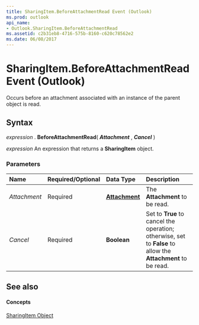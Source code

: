 ```yaml
---
title: SharingItem.BeforeAttachmentRead Event (Outlook)
ms.prod: outlook
api_name:
- Outlook.SharingItem.BeforeAttachmentRead
ms.assetid: c2b31eb8-4716-575b-8160-c620c78562e2
ms.date: 06/08/2017
---
```



# SharingItem.BeforeAttachmentRead Event (Outlook)

Occurs before an attachment associated with an instance of the parent object is read.


## Syntax

 _expression_ . **BeforeAttachmentRead**( **_Attachment_** , **_Cancel_** )

 _expression_ An expression that returns a **SharingItem** object.


### Parameters



|**Name**|**Required/Optional**|**Data Type**|**Description**|
|:-----|:-----|:-----|:-----|
| _Attachment_|Required| **[Attachment](attachment-object-outlook.md)**|The **Attachment** to be read.|
| _Cancel_|Required| **Boolean**|Set to **True** to cancel the operation; otherwise, set to **False** to allow the **Attachment** to be read.|

## See also


#### Concepts


[SharingItem Object](sharingitem-object-outlook.md)

